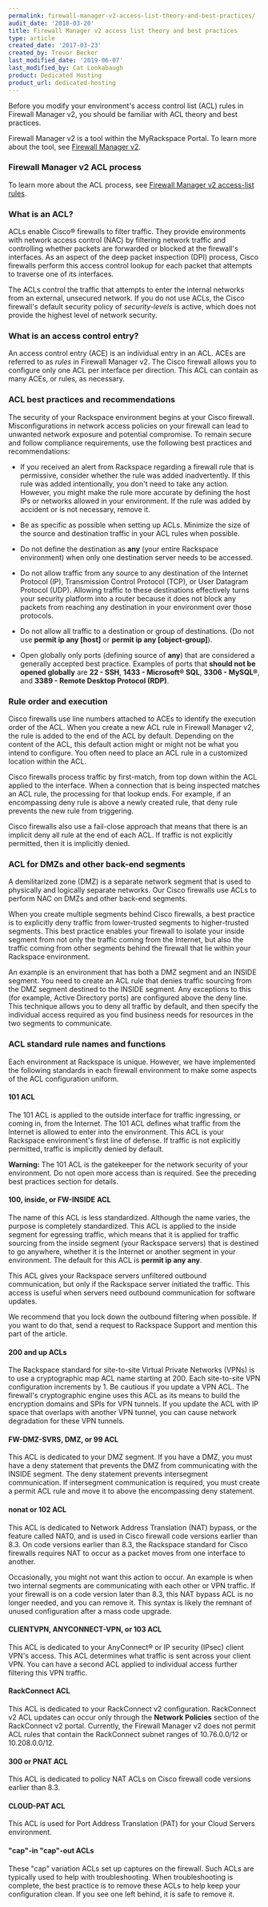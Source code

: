 ```yaml
---
permalink: firewall-manager-v2-access-list-theory-and-best-practices/
audit_date: '2018-03-20'
title: Firewall Manager v2 access list theory and best practices
type: article
created_date: '2017-03-23'
created_by: Trevor Becker
last_modified_date: '2019-06-07'
last_modified_by: Cat Lookabaugh
product: Dedicated Hosting
product_url: dedicated-hosting
---
```


Before you modify your environment's access control list (ACL) rules in Firewall Manager v2, you should be familiar with ACL theory and best practices.

Firewall Manager v2 is a tool within the MyRackspace Portal. To learn more about the tool, see [Firewall Manager v2](/how-to/firewall-manager-v2).

### Firewall Manager v2 ACL process

To learn more about the ACL process, see [Firewall Manager v2 access-list rules](/how-to/firewall-manager-v2-access-list-rules).

### What is an ACL?

ACLs enable Cisco&reg; firewalls to filter traffic. They provide environments with network access control (NAC) by filtering network traffic and controlling whether packets are forwarded or blocked at the firewall's interfaces. As an aspect of the deep packet inspection (DPI) process, Cisco firewalls perform this access control lookup for each packet that attempts to traverse one of its interfaces.

The ACLs control the traffic that attempts to enter the internal networks from an external, unsecured network. If you do not use ACLs, the Cisco firewall's default security policy of _security-levels_ is active, which does not provide the highest level of network security.

### What is an access control entry?

An access control entry (ACE) is an individual entry in an ACL. ACEs are referred to as _rules_ in Firewall Manager v2. The Cisco firewall allows you to configure only one ACL per interface per direction. This ACL can contain as many ACEs, or rules, as necessary.

### ACL best practices and recommendations

The security of your Rackspace environment begins at your Cisco firewall. Misconfigurations in network access policies on your firewall can lead to unwanted network exposure and potential compromise. To remain secure and follow compliance requirements, use the following best practices and recommendations:

   - If you received an alert from Rackspace regarding a firewall rule that is permissive, consider whether the rule was added inadvertently. If this rule was added intentionally, you don't need to take any action. However, you might make the rule more accurate by defining the host IPs or networks allowed in your environment. If the rule was added by accident or is not necessary, remove it.

   - Be as specific as possible when setting up ACLs. Minimize the size of the source and destination traffic in your ACL rules when possible.

   - Do not define the destination as **any** (your entire Rackspace environment) when only one destination server needs to be accessed.

   - Do not allow traffic from any source to any destination of the Internet Protocol (IP), Transmission Control Protocol (TCP), or User Datagram Protocol (UDP). Allowing traffic to these destinations effectively turns your security platform into a router because it does not block any packets from reaching any destination in your environment over those protocols.

   - Do not allow all traffic to a destination or group of destinations. (Do not use **permit ip any [host]** or **permit ip any [object-group]**).

   - Open globally only ports (defining source of **any**) that are considered a generally accepted best practice. Examples of ports that **should not be opened globally** are **22 - SSH**, **1433 - Microsoft&reg; SQL**, **3306 - MySQL&reg;**, and **3389 - Remote Desktop Protocol (RDP)**.

### Rule order and execution

Cisco firewalls use line numbers attached to ACEs to identify the execution order of the ACL. When you create a new ACL rule in Firewall Manager v2, the rule is added to the end of the ACL by default. Depending on the content of the ACL, this default action might or might not be what you intend to configure. You often need to place an ACL rule in a customized location within the ACL.

Cisco firewalls process traffic by first-match, from top down within the ACL applied to the interface. When a connection that is being inspected matches an ACL rule, the processing for that lookup ends. For example, if an encompassing deny rule is above a newly created rule, that deny rule prevents the new rule from triggering.

Cisco firewalls also use a fail-close approach that means that there is an implicit deny all rule at the end of each ACL. If traffic is not explicitly permitted, then it is implicitly denied.

### ACL for DMZs and other back-end segments

A demilitarized zone (DMZ) is a separate network segment that is used to physically and logically separate networks. Our Cisco firewalls use ACLs to perform NAC on DMZs and other back-end segments.

When you create multiple segments behind Cisco firewalls, a best practice is to explicitly deny traffic from lower-trusted segments to higher-trusted segments. This best practice enables your firewall to isolate your inside segment from not only the traffic coming from the Internet, but also the traffic coming from other segments behind the firewall that lie within your Rackspace environment.

An example is an environment that has both a DMZ segment and an INSIDE segment. You need to create an ACL rule that denies traffic sourcing from the DMZ segment destined to the INSIDE segment. Any exceptions to this (for example, Active Directory ports) are configured above the deny line. This technique allows you to deny all traffic by default, and then specify the individual access required as you find business needs for resources in the two segments to communicate.

### ACL standard rule names and functions

Each environment at Rackspace is unique. However, we have implemented the following standards in each firewall environment to make some aspects of the ACL configuration uniform.

#### 101 ACL

The 101 ACL is applied to the outside interface for traffic ingressing, or coming in, from the Internet. The 101 ACL defines what traffic from the Internet is allowed to enter into the environment. This ACL is your Rackspace environment's first line of defense. If traffic is not explicitly permitted, traffic is implicitly denied by default.

**Warning:** The 101 ACL is the gatekeeper for the network security of your environment. Do not open more access than is required. See the preceding best practices section for details.

#### 100, inside, or FW-INSIDE ACL

The name of this ACL is less standardized. Although the name varies, the purpose is completely standardized. This ACL is applied to the inside segment for egressing traffic, which means that it is applied for traffic sourcing from the inside segment (your Rackspace servers) that is destined to go anywhere, whether it is the Internet or another segment in your environment. The default for this ACL is **permit ip any any**.

This ACL gives your Rackspace servers unfiltered outbound communication, but only if the Rackspace server initiated the traffic. This access is useful when servers need outbound communication for software updates.

We recommend that you lock down the outbound filtering when possible. If you want to do that, send a request to Rackspace Support and mention this part of the article.

#### 200 and up ACLs

The Rackspace standard for site-to-site Virtual Private Networks (VPNs) is to use a cryptographic map ACL name starting at 200. Each site-to-site VPN configuration increments by 1. Be cautious if you update a VPN ACL. The firewall's cryptographic engine uses this ACL as its means to build the encryption domains and SPIs for VPN tunnels. If you update the ACL with IP space that overlaps with another VPN tunnel, you can cause network degradation for these VPN tunnels.

#### FW-DMZ-SVRS, DMZ, or 99 ACL

This ACL is dedicated to your DMZ segment. If you have a DMZ, you must have a deny statement that prevents the DMZ from communicating with the INSIDE segment. The deny statement prevents intersegment communication. If intersegment communication is required, you must create a permit ACL rule and move it to above the encompassing deny statement.

#### nonat or 102 ACL

This ACL is dedicated to Network Address Translation (NAT) bypass, or the feature called NAT0, and is used in Cisco firewall code versions earlier than 8.3. On code versions earlier than 8.3, the Rackspace standard for Cisco firewalls requires NAT to occur as a packet moves from one interface to another.

Occasionally, you might not want this action to occur. An example is when two internal segments are communicating with each other or VPN traffic. If your firewall is on a code version later than 8.3, this NAT bypass ACL is no longer needed, and you can remove it. This syntax is likely the remnant of unused configuration after a mass code upgrade.

#### CLIENTVPN, ANYCONNECT-VPN, or 103 ACL

This ACL is dedicated to your AnyConnect&reg; or IP security (IPsec) client VPN's access. This ACL determines what traffic is sent across your client VPN. You can have a second ACL applied to individual access further filtering this VPN traffic.

#### RackConnect ACL

This ACL is dedicated to your RackConnect v2 configuration. RackConnect v2 ACL updates can occur only through the **Network Policies** section of the RackConnect v2 portal. Currently, the Firewall Manager v2 does not permit ACL rules that contain the RackConnect subnet ranges of 10.76.0.0/12 or 10.208.0.0/12.

#### 300 or PNAT ACL

This ACL is dedicated to policy NAT ACLs on Cisco firewall code versions earlier than 8.3.

#### CLOUD-PAT ACL

This ACL is used for Port Address Translation (PAT) for your Cloud Servers environment.

#### "cap"-in "cap"-out ACLs

These "cap" variation ACLs set up captures on the firewall. Such ACLs are typically used to help with troubleshooting. When troubleshooting is complete, the best practice is to remove these ACLs to help keep your configuration clean. If you see one left behind, it is safe to remove it.

